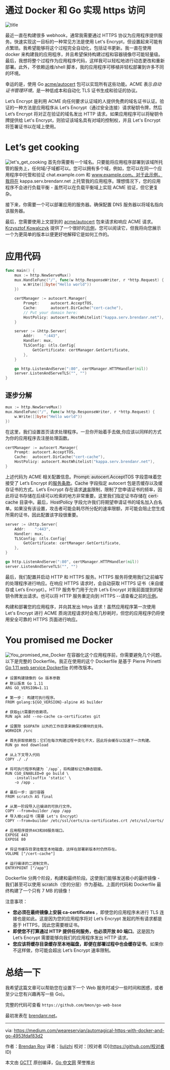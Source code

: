 # 通过 Docker 和 Go 实现 https 访问
![title](1_3VNZrkS-sVUaa-xJQMXCnA.jpeg)

最近一直在构建很多 webhook，通常我需要通过 HTTPS 协议为应用程序提供服务。快速实现这一目标的一种常见方法是使用 Let's Encrypt，但设置起来可能有点繁琐。我希望能够将这个过程完全自动化，包括证书更新。我一直在使用 docker 来构建我的应用程序，并且希望保持构建过程和容器镜像尽可能轻量级。最后，我想将整个过程作为应用程序代码，这样我可以轻松地进行动态更改和重新部署。此外，不依赖运维/shell 脚本，我的应用程序可移植并轻松部署到许多不同的环境。

幸运的是，使用 Go [acme/autocert](https://godoc.org/golang.org/x/crypto/acme/autocert) 包可以实现所有这些功能。ACME 表示*自动证书管理环境*，是一种低成本和自动化 TLS 证书生成和验证的协议。

Let’s Encrypt 是利用 ACME 向任何要求认证域的人提供免费的域名证书认证。验证的一种方法是应用程序从 Let’s Encrypt（通过安全连接）请求秘钥令牌，然后 Let’s Encrypt 将对正在验证的域名发出 HTTP 请求。如果应用程序可以将秘钥令牌提供给 Let's Encrypt，则验证该域名具有对域的控制权，并且 Let's Encrypt 将签署证书以在域上使用。

# Let’s get cooking

![let's_get_cooking](1_ZSx82UcchxKQvn6eI4yCZA.jpeg)
首先你需要有一个域名。只要能将应用程序部署到该域所托管的服务上，任何域/子域都可以。您可以拥有多个域，例如，您可以在同一个应用程序中托管和验证 chat.example.com 和 www.example.com。对于此示例，我将在 kappa.serv.brendanr.net 上托管我的应用程序。理想情况下，您的应用程序不会进行负载平衡 - 虽然可以在负载平衡域上实现 ACME 验证，但它更复杂。

接下来，你需要一个可以部署应用的服务器。确保配置 DNS 服务器以将域名指向该服务器。

最后，您需要使用上文提到的 [acme/autocert](https://godoc.org/golang.org/x/crypto/acme/autocert) 包来请求和响应 ACME 请求。 [Krzysztof Kowalczyk](https://blog.kowalczyk.info/) 提供了一个很好的[示例](https://github.com/kjk/go-cookbook/blob/master/free-ssl-certificates/main.go)，您可以阅读它，但我将向您展示一个为更简单的版本以便更好地解释它是如何工作的。

# 应用代码

```go
func main() {
    mux := http.NewServeMux()
    mux.HandleFunc("/", func(w http.ResponseWriter, r *http.Request) {
        w.Write([]byte("Hello world"))
    })

    certManager := autocert.Manager{
        Prompt:     autocert.AcceptTOS,
        Cache:      autocert.DirCache("cert-cache"),
        // Put your domain here:
        HostPolicy: autocert.HostWhitelist("kappa.serv.brendanr.net"),
    }

    server := &http.Server{
        Addr:    ":443",
        Handler: mux,
        TLSConfig: &tls.Config{
            GetCertificate: certManager.GetCertificate,
        },
    }

    go http.ListenAndServe(":80", certManager.HTTPHandler(nil))
    server.ListenAndServeTLS("", "")
}
```
## 逐步分解
```go
mux := http.NewServeMux()
mux.HandleFunc("/", func(w http.ResponseWriter, r *http.Request) {
    w.Write([]byte("Hello world"))
})
```

在这里，我们设置首页请求处理程序。一旦你开始着手去做,你应该以同样的方式为你的应用程序去注册处理函数。

```go
certManager := autocert.Manager{
    Prompt: autocert.AcceptTOS,
    Cache:  autocert.DirCache("cert-cache"),
    HostPolicy: autocert.HostWhitelist("kappa.serv.brendanr.net"),
}
```

上述代码为 ACME 相关配置信息。<span style="background-color:#eee">Prompt: autocert.AcceptTOS</span> 字段意味着您接受了 Let’s Encrypt 的[服务条款](https://letsencrypt.org/repository/)。<span style="background-color:#eee">Cache</span> 字段指定 autocert 包是否缓存以及缓存证书的方式。Let’s Encrypt 存在请求[速率](https://letsencrypt.org/docs/rate-limits/)限制，限制了您申请证书的频率，因此将证书存储在后续可以检索的地方非常重要。这里我们指定证书存储在 <span style="background-color:#eee">cert-cache</span> 目录中。最后，<span style="background-color:#eee">HostPolicy</span> 字段允许我们将期望申请证书的域名加入白名单。如果没有该设置，攻击者可能会耗尽所分配的速率限额，并可能会阻止您生成所需的证书，因此配置该字段很重要。

```go
server := &http.Server{
    Addr:    ":443",
    Handler: mux,
    TLSConfig: &tls.Config{
        GetCertificate: certManager.GetCertificate,
    },
}

go http.ListenAndServe(":80", certManager.HTTPHandler(nil))
server.ListenAndServeTLS("", "")
```

最后，我们配置并启动 HTTP 和 HTTPS 服务。HTTPS 服务将使用我们之前编写的处理程序进行响应。在响应 HTTPS 请求时，会自动获取 HTTPS 证书（来自缓存或 Let’s Encrypt）。HTTP 服务专门用于允许 Let’s Encrypt 对我前面提到的秘钥令牌发出请求。也可以将 HTTP 服务重定向到 HTTPS --请查看之前的[示例](https://github.com/kjk/go-cookbook/blob/master/free-ssl-certificates/main.go)。

构建和部署您的应用程序，并向其发出 https 请求！虽然应用程序第一次使用 Let's Encrypt 进行 ACME 质询流程请求时会有几秒耗时，但您的应用程序仍将使用安全可靠的 HTTPS 页面进行响应。

# You promised me Docker

![You_promised_me_Docker](1_EnBK1tCbV3p6VAdV2ivBKQ.png)
在容器化这个应用程序前，你需要避免几个问题。以下是完整的 Dockerfile。我正在使用的这个 Dockerfile 是基于 Pierre Prinetti [Go 1.11 web service Dockerfile](https://medium.com/@pierreprinetti/the-go-1-11-dockerfile-a3218319d191) 的修改版本。

```Shell
# 设置构建镜像的 Go 版本参数
# 默认版本 Go 1.11
ARG GO_VERSION=1.11

# 第一步： 构建可执行程序。
FROM golang:${GO_VERSION}-alpine AS builder

# 获取git需要的依赖项。
RUN apk add --no-cache ca-certificates git

# 设置除 $GOPATH 以外的工作目录来确保对模块的支持。
WORKDIR /src

# 首先获取依赖包；它们在每次构建过程中变化不大，因此将会缓存以加速下一次构建。
RUN go mod download

# 从上下文导入代码
COPY ./ ./

# 将可执行程序构建为 `/app`，将构建标记为静态链接。
RUN CGO_ENABLED=0 go build \
    -installsuffix 'static' \
    -o /app .

# 最后一步: 运行容器
FROM scratch AS final

# 从第一阶段导入已编译的可执行文件。
COPY --from=builder /app /app
# 导入根ca证书（需要 Let's Encrypt）
COPY --from=builder /etc/ssl/certs/ca-certificates.crt /etc/ssl/certs/

# 应用程序提供443和80服务端口。
EXPOSE 443
EXPOSE 80

# 将证书缓存目录挂载至本地磁盘，这样在部署新版本时仍然存在。
VOLUME ["/cert-cache"]

# 运行编译的二进制文件。
ENTRYPOINT ["/app"]
```

Dockerfile 分两个阶段，构建和最终阶段。这使我们能够发送极小的最终镜像 - 我们甚至可以使用<span style="background-color:#eee"> scratch</span>（空的分层）作为基础。上面的代码和 Dockerfile 最终构建了一个只有 7 MB 的镜像！

注意事项：

* <strong>您必须在最终镜像上安装 ca-certificates </strong>，即使您的应用程序未进行 TLS 连接也是如此。这是因为您的应用程序将对 Let’s Encrypt 发起的所有请求都是基于 HTTPS，因此您需要根证书。
* <strong>即使您不打算通过 HTTP 提供任何服务，也必须开放 80 端口</strong>。这是因为 Let’s Encrypt 需要能够向我们的应用程序发出 HTTP 请求。
* <strong>您应该将缓存目录缓存至本地磁盘，即便在部署过程中也会缓存证书</strong>。如果你不这样做，你可能会超出 Let’s Encrypt 速率限制。

# 总结一下

我希望这篇文章可以帮助您在设置下一个 Web 服务时减少一些时间和困惑，或者至少让您有兴趣再写一些 Go)。

完整的代码可查看 `https://github.com/bmon/go-web-base`

最初发表在 [brendanr.net](https://brendanr.net/blog/go-docker-https/)。

---
via: https://medium.com/weareservian/automagical-https-with-docker-and-go-4953fdaf83d2

作者：[Brendan Roy](https://medium.com/@brendan.roy)
译者：[liulizhi](https://github.com/liulizhi)
校对：[校对者 ID](https://github.com/校对者 ID)

本文由 [GCTT](https://github.com/studygolang/GCTT) 原创编译，[Go 中文网](https://studygolang.com/) 荣誉推出



